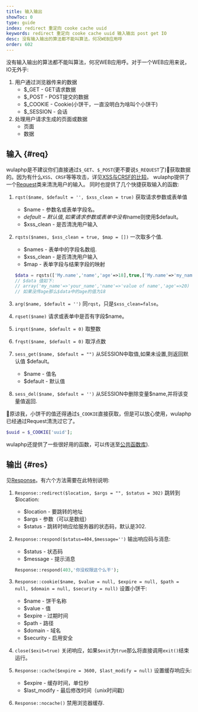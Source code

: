 ```yaml
---
title: 输入输出
showToc: 0
type: guide
index: redirect 重定向 cooke cache uuid
keywords: redirect 重定向 cooke cache uuid 输入输出 post get IO
desc: 没有输入输出的算法都不能叫算法，何况WEB应用呼
order: 602
---
```


没有输入输出的算法都不能叫算法，何况WEB应用呼。对于一个WEB应用来说，IO无外乎:

1. 用户通过浏览器传来的数据
    * $_GET - GET请求数据
    * $_POST - POST提交的数据
    * $_COOKIE - Cookie(小饼干，一直没明白为啥叫个小饼干)
    * $_SESSION - 会话
2. 处理用户请求生成的页面或数据
    * 页面
    * 数据

## 输入 {#req}

wulaphp是不建议你们直接通过`$_GET`、`$_POST`(更不要说`$_REQUEST`了)获取数据的。因为有什么`XSS`、`CRSF`等等攻击，详见[XSS与CRSF的比较](https://security.stackexchange.com/questions/138987/difference-between-xss-and-csrf)。
wulaphp提供了一个[Request](https://github.com/ninggf/wulaphp/blob/master/wulaphp/io/Request.php)类来清洗用户的输入。
同时也提供了几个快捷获取输入的函数:

1. `rqst($name, $default = '', $xss_clean = true)` 获取请求参数或表单值
    * $name - 参数名或表单字段名。
    * $default - 默认值,如果请求参数或表单中没有$name则使用$default。
    * $xss_clean - 是否清洗用户输入
2. `rqsts($names, $xss_clean = true, $map = [])` 一次取多个值.
    * $names -  表单中的字段名数组.
    * $xss_clean - 是否清洗用户输入
    * $map - 表单字段与结果字段的映射

    ```php
    $data = rqsts(['My.name','name','age'=>18],true,['My.name'=>'my_name']);
    // $data 值如下:
    // array('my_name'=>'your_name','name'=>'value of name','age'=>20)
    // 如果没传age那么$data中的age的值为18
    ```

3. `arg($name, $default = '')` 同`rqst`，只是`$xss_clean=false`。
4. `rqset($name)` 请求或表单中是否有字段$name。
5. `irqst($name, $default = 0)` 取整数
6. `frqst($name, $default = 0)` 取浮点数
7. `sess_get($name, $default = "")` 从SESSION中取值,如果未设置,则返回默认值 $default。
    * $name - 值名
    * $default - 默认值
8. `sess_del($name, $default = '')` 从SESSION中删除变量$name,并将该变量值返回.

原谅我，小饼干的值还得通过`$_COOKIE`直接获取，但是可以放心使用，wulaphp已经通过Request清洗过它了。

```php
$uuid = $_COOKIE['uuid'];
```

wulaphp还提供了一些很好用的函数，可以传送至[公共函数库](common.html)).

## 输出 {#res}

见[Response](https://github.com/ninggf/wulaphp/blob/master/wulaphp/io/Response.php)。有六个方法需要在此特别说明:

1. `Response::redirect($location, $args = "", $status = 302)` 跳转到$location:
    * $location - 要跳转的地址
    * $args - 参数（可以是数组）
    * $status - 跳转时响应给服务器的状态码，默认是302.
2. `Response::respond($status=404,$message='')` 输出响应码与消息:
    * $status - 状态码
    * $message - 提示消息

    ```php
    Response::respond(403,'你没权限这个么干');
    ```

3. `Response::cookie($name, $value = null, $expire = null, $path = null, $domain = null, $security = null)` 设置小饼干:
    * $name - 饼干名称
    * $value - 值
    * $expire - 过期时间
    * $path - 路径
    * $domain - 域名
    * $security - 启用安全
4. `close($exit=true)` 关闭响应，如果`$exit`为`true`那么将直接调用`exit()`结束运行。
5. `Response::cache($expire = 3600, $last_modify = null)` 设置缓存响应头:
    * $expire - 缓存时间，单位秒
    * $last_modify - 最后修改时间（unix时间戳）
6. `Response::nocache()` 禁用浏览器缓存.
